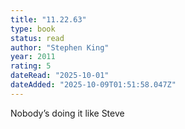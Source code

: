 ```yaml
---
title: "11.22.63"
type: book
status: read
author: "Stephen King"
year: 2011
rating: 5
dateRead: "2025-10-01"
dateAdded: "2025-10-09T01:51:58.047Z"
---
```


Nobody’s doing it like Steve